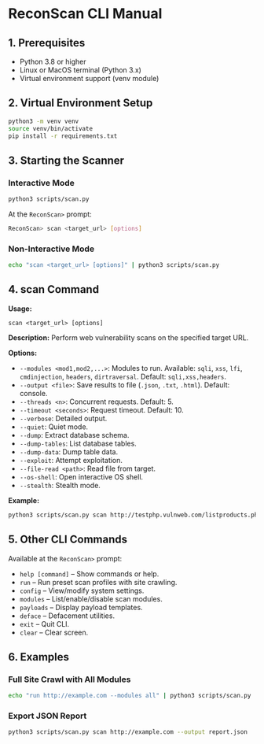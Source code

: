 # ReconScan CLI Manual

## 1. Prerequisites
- Python 3.8 or higher
- Linux or MacOS terminal (Python 3.x)
- Virtual environment support (venv module)

## 2. Virtual Environment Setup
```bash
python3 -m venv venv
source venv/bin/activate
pip install -r requirements.txt
```

## 3. Starting the Scanner
### Interactive Mode
```bash
python3 scripts/scan.py
```
At the `ReconScan>` prompt:
```bash
ReconScan> scan <target_url> [options]
```

### Non-Interactive Mode
```bash
echo "scan <target_url> [options]" | python3 scripts/scan.py
```

## 4. scan Command
**Usage:**
```text
scan <target_url> [options]
```
**Description:** Perform web vulnerability scans on the specified target URL.

**Options:**
- `--modules <mod1,mod2,...>`: Modules to run. Available: `sqli`, `xss`, `lfi`, `cmdinjection`, `headers`, `dirtraversal`. Default: `sqli,xss,headers`.
- `--output <file>`: Save results to file (`.json`, `.txt`, `.html`). Default: console.
- `--threads <n>`: Concurrent requests. Default: 5.
- `--timeout <seconds>`: Request timeout. Default: 10.
- `--verbose`: Detailed output.
- `--quiet`: Quiet mode.
- `--dump`: Extract database schema.
- `--dump-tables`: List database tables.
- `--dump-data`: Dump table data.
- `--exploit`: Attempt exploitation.
- `--file-read <path>`: Read file from target.
- `--os-shell`: Open interactive OS shell.
- `--stealth`: Stealth mode.

**Example:**
```bash
python3 scripts/scan.py scan http://testphp.vulnweb.com/listproducts.php?cat=1 --modules sqli --threads 10 --output results.txt
```

## 5. Other CLI Commands
Available at the `ReconScan>` prompt:
- `help [command]` – Show commands or help.
- `run` – Run preset scan profiles with site crawling.
- `config` – View/modify system settings.
- `modules` – List/enable/disable scan modules.
- `payloads` – Display payload templates.
- `deface` – Defacement utilities.
- `exit` – Quit CLI.
- `clear` – Clear screen.

## 6. Examples
### Full Site Crawl with All Modules
```bash
echo "run http://example.com --modules all" | python3 scripts/scan.py
```

### Export JSON Report
```bash
python3 scripts/scan.py scan http://example.com --output report.json
``` 